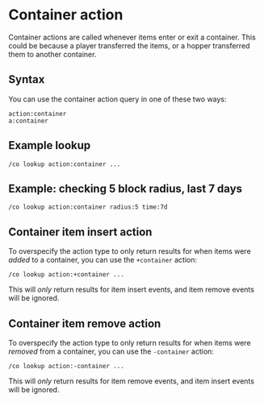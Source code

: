 # Container action

Container actions are called whenever items enter or exit a container. This
could be because a player transferred the items, or a hopper transferred them
to another container.

## Syntax

You can use the container action query in one of these two ways:

```
action:container
a:container
```

## Example lookup

```
/co lookup action:container ...
```

## Example: checking 5 block radius, last 7 days

```
/co lookup action:container radius:5 time:7d
```

## Container item insert action

To overspecify the action type to only return results for when items were
*added* to a container, you can use the `+container` action:

```
/co lookup action:+container ...
```

This will *only* return results for item insert events, and item remove events
will be ignored.

## Container item remove action

To overspecify the action type to only return results for when items were
*removed* from a container, you can use the `-container` action:

```
/co lookup action:-container ...
```

This will *only* return results for item remove events, and item insert events
will be ignored.

